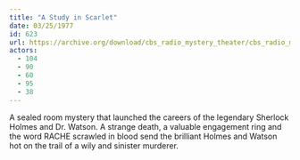 ```yaml
---
title: "A Study in Scarlet"
date: 03/25/1977
id: 623
url: https://archive.org/download/cbs_radio_mystery_theater/cbs_radio_mystery_theater-0601-0650.zip/cbs_radio_mystery_theater-0601-0650%2Fcbsrmt_0623_a_study_in_scarlet.mp3
actors:
  - 104
  - 90
  - 60
  - 95
  - 38
---
```

A sealed room mystery that launched the careers of the legendary Sherlock Holmes and Dr. Watson. A strange death, a valuable engagement ring and the word RACHE scrawled in blood send the brilliant Holmes and Watson hot on the trail of a wily and sinister murderer.